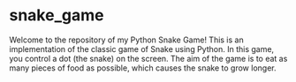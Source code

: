 # snake_game
Welcome to the repository of my Python Snake Game! This is an implementation of the classic game of Snake using Python.  In this game, you control a dot (the snake) on the screen. The aim of the game is to eat as many pieces of food as possible, which causes the snake to grow longer. 
